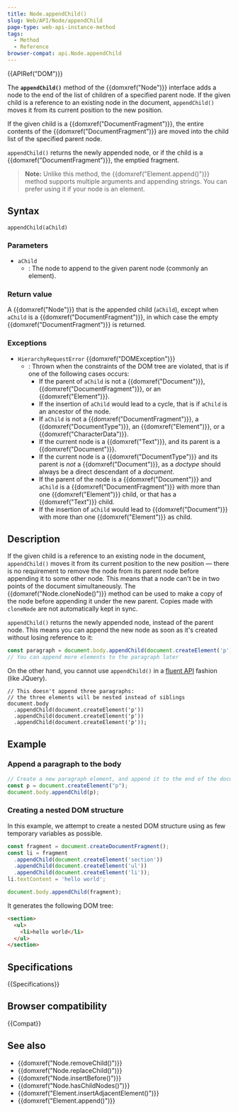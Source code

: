 ```yaml
---
title: Node.appendChild()
slug: Web/API/Node/appendChild
page-type: web-api-instance-method
tags:
  - Method
  - Reference
browser-compat: api.Node.appendChild
---
```


{{APIRef("DOM")}}

The **`appendChild()`** method of the {{domxref("Node")}} interface adds a node to the end of the list of children of a specified parent node. If the given child is a reference to an existing node in the document, `appendChild()` moves it from its current position to the new position.

If the given child is a {{domxref("DocumentFragment")}}, the entire contents of the {{domxref("DocumentFragment")}} are moved into the child list of the specified parent node.

`appendChild()` returns the newly appended node, or if the child is a {{domxref("DocumentFragment")}}, the emptied fragment.

> **Note:** Unlike this method, the {{domxref("Element.append()")}} method supports multiple arguments and appending strings. You can prefer using it if your node is an element.

## Syntax

```js-nolint
appendChild(aChild)
```

### Parameters

- `aChild`
  - : The node to append to the given parent node (commonly an element).

### Return value

A {{domxref("Node")}} that is the appended child (`aChild`), except when `aChild` is a {{domxref("DocumentFragment")}}, in which case the empty {{domxref("DocumentFragment")}} is returned.

### Exceptions

- `HierarchyRequestError` {{domxref("DOMException")}}
  - : Thrown when the constraints of the DOM tree are violated, that is if one of the following cases occurs:
    - If the parent of `aChild` is not a {{domxref("Document")}}, {{domxref("DocumentFragment")}}, or an {{domxref("Element")}}.
    - If the insertion of `aChild` would lead to a cycle, that is if `aChild` is an ancestor of the node.
    - If `aChild` is not a {{domxref("DocumentFragment")}}, a {{domxref("DocumentType")}}, an {{domxref("Element")}}, or a {{domxref("CharacterData")}}.
    - If the current node is a {{domxref("Text")}}, and its parent is a {{domxref("Document")}}.
    - If the current node is a {{domxref("DocumentType")}} and its parent is _not_ a {{domxref("Document")}}, as a _doctype_ should always be a direct descendant of a _document_.
    - If the parent of the node is a {{domxref("Document")}} and `aChild` is a {{domxref("DocumentFragment")}} with more than one {{domxref("Element")}} child, or that has a {{domxref("Text")}} child.
    - If the insertion of `aChild` would lead to {{domxref("Document")}} with more than one {{domxref("Element")}} as child.

## Description

If the given child is a reference to an existing node in the document, `appendChild()` moves it from its current position to the new position — there is no requirement to remove the node from its parent
node before appending it to some other node. This means that a node can't be in two points of the document simultaneously. The {{domxref("Node.cloneNode()")}} method can be used to make a copy of the node before appending it under the new parent. Copies made with `cloneNode` are not automatically kept in sync.

`appendChild()` returns the newly appended node, instead of the parent node. This means you can append the new node as soon as it's created without losing reference to it:

```js
const paragraph = document.body.appendChild(document.createElement('p'));
// You can append more elements to the paragraph later
```

On the other hand, you cannot use `appendChild()` in a [fluent API](https://en.wikipedia.org/wiki/Fluent_interface) fashion (like JQuery).

```js-nolint example-bad
// This doesn't append three paragraphs:
// the three elements will be nested instead of siblings
document.body
  .appendChild(document.createElement('p'))
  .appendChild(document.createElement('p'))
  .appendChild(document.createElement('p'));
```

## Example

### Append a paragraph to the body

```js
// Create a new paragraph element, and append it to the end of the document body
const p = document.createElement("p");
document.body.appendChild(p);
```

### Creating a nested DOM structure

In this example, we attempt to create a nested DOM structure using as few temporary variables as possible.

```js
const fragment = document.createDocumentFragment();
const li = fragment
  .appendChild(document.createElement('section'))
  .appendChild(document.createElement('ul'))
  .appendChild(document.createElement('li'));
li.textContent = 'hello world';

document.body.appendChild(fragment);
```

It generates the following DOM tree:

```html
<section>
  <ul>
    <li>hello world</li>
  </ul>
</section>
```

## Specifications

{{Specifications}}

## Browser compatibility

{{Compat}}

## See also

- {{domxref("Node.removeChild()")}}
- {{domxref("Node.replaceChild()")}}
- {{domxref("Node.insertBefore()")}}
- {{domxref("Node.hasChildNodes()")}}
- {{domxref("Element.insertAdjacentElement()")}}
- {{domxref("Element.append()")}}
